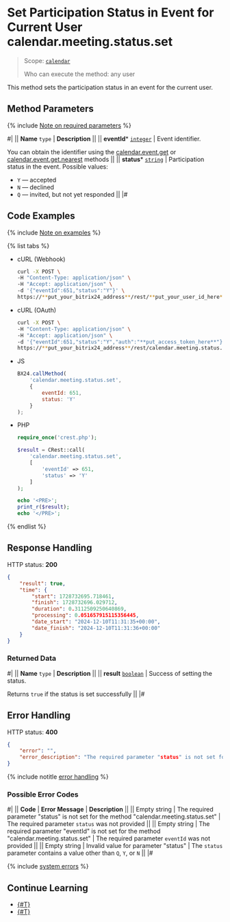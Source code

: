 # Set Participation Status in Event for Current User calendar.meeting.status.set

> Scope: [`calendar`](../scopes/permissions.md)
>
> Who can execute the method: any user

This method sets the participation status in an event for the current user.

## Method Parameters

{% include [Note on required parameters](../../_includes/required.md) %}

#|
|| **Name**
`type` | **Description** ||
|| **eventId***
[`integer`](../data-types.md) | Event identifier.

You can obtain the identifier using the [calendar.event.get](./calendar-event-get.md) or [calendar.event.get.nearest](./calendar-event-get-nearest.md) methods ||
|| **status***
[`string`](../data-types.md) | Participation status in the event. Possible values: 
- `Y` — accepted
- `N` — declined
- `Q` — invited, but not yet responded ||
|#

## Code Examples

{% include [Note on examples](../../_includes/examples.md) %}

{% list tabs %}

- cURL (Webhook)

    ```bash
    curl -X POST \
    -H "Content-Type: application/json" \
    -H "Accept: application/json" \
    -d '{"eventId":651,"status":"Y"}' \
    https://**put_your_bitrix24_address**/rest/**put_your_user_id_here**/**put_your_webhook_here**/calendar.meeting.status.set
    ```

- cURL (OAuth)

    ```bash
    curl -X POST \
    -H "Content-Type: application/json" \
    -H "Accept: application/json" \
    -d '{"eventId":651,"status":"Y","auth":"**put_access_token_here**"}' \
    https://**put_your_bitrix24_address**/rest/calendar.meeting.status.set
    ```

- JS

    ```js
    BX24.callMethod(
        'calendar.meeting.status.set',
        {
            eventId: 651,
            status: 'Y'
        }
    );
    ```

- PHP

    ```php
    require_once('crest.php');

    $result = CRest::call(
        'calendar.meeting.status.set',
        [
            'eventId' => 651,
            'status' => 'Y'
        ]
    );

    echo '<PRE>';
    print_r($result);
    echo '</PRE>';
    ```

{% endlist %}

## Response Handling

HTTP status: **200**

```json
{
    "result": true,
    "time": {
        "start": 1728732695.718461,
        "finish": 1728732696.029712,
        "duration": 0.3112509250640869,
        "processing": 0.051657915115356445,
        "date_start": "2024-12-10T11:31:35+00:00",
        "date_finish": "2024-12-10T11:31:36+00:00"
    }
}
```

### Returned Data

#|
|| **Name**
`type` | **Description** ||
|| **result**
[`boolean`](../data-types.md) | Success of setting the status.

Returns `true` if the status is set successfully ||
|#

## Error Handling

HTTP status: **400**

```json
{
    "error": "",
    "error_description": "The required parameter "status" is not set for the method "calendar.meeting.status.set""
}
```

{% include notitle [error handling](../../_includes/error-info.md) %}

### Possible Error Codes

#|
|| **Code** | **Error Message** | **Description** ||
|| Empty string | The required parameter "status" is not set for the method "calendar.meeting.status.set" | The required parameter `status` was not provided ||
|| Empty string | The required parameter "eventId" is not set for the method "calendar.meeting.status.set" | The required parameter `eventId` was not provided ||
|| Empty string | Invalid value for parameter "status" | The `status` parameter contains a value other than `Q`, `Y`, or `N` ||
|#

{% include [system errors](../../_includes/system-errors.md) %}

## Continue Learning 

- [{#T}](./index.md)
- [{#T}](./calendar-meeting-status-get.md)
